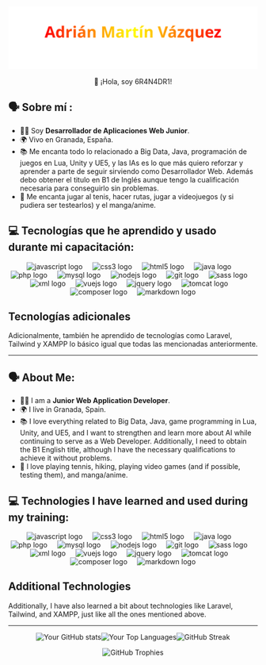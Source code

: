 <div align="center">
        
![Your Name or Logo](img/name.svg)

</div>
<div align="center">
        👋 ¡Hola, soy 6R4N4DR1!
</div>

## 🗣️ Sobre mí :

- 👨‍🎓 Soy **Desarrollador de Aplicaciones Web Junior**.
- 🌍 Vivo en Granada, España.
- 📚 Me encanta todo lo relacionado a Big Data, Java, programación de juegos en Lua, Unity y UE5, y las IAs es lo que más quiero reforzar y aprender a parte de seguir sirviendo como Desarrollador Web. Además debo obtener el titulo en B1 de Inglés aunque tengo la cualificación necesaria para conseguirlo sin problemas.
- 🎾 Me encanta jugar al tenis, hacer rutas, jugar a videojuegos (y si pudiera ser testearlos) y el manga/anime.

## 💻 Tecnologías que he aprendido y usado durante mi capacitación:

<div align="center">
        <img src="https://cdn.jsdelivr.net/gh/devicons/devicon/icons/javascript/javascript-original.svg" height="60" alt="javascript logo"  />
    <img width="12" />
    <img src="https://cdn.jsdelivr.net/gh/devicons/devicon/icons/css3/css3-original.svg" height="60" alt="css3 logo"  />
    <img width="12" />
    <img src="https://cdn.jsdelivr.net/gh/devicons/devicon/icons/html5/html5-original.svg" height="60" alt="html5 logo"  />
    <img width="12" />
    <img src="https://cdn.jsdelivr.net/gh/devicons/devicon/icons/java/java-original.svg" height="60" alt="java logo"  />
    <img width="12" />
    <img src="https://cdn.jsdelivr.net/gh/devicons/devicon/icons/php/php-original.svg" height="60" alt="php logo"  />
    <img width="12" />
    <img src="https://cdn.jsdelivr.net/gh/devicons/devicon/icons/mysql/mysql-original.svg" height="60" alt="mysql logo"  />
    <img width="12" />
    <img src="https://cdn.jsdelivr.net/gh/devicons/devicon/icons/nodejs/nodejs-original.svg" height="60" alt="nodejs logo"  />
    <img width="12" />
    <img src="https://cdn.jsdelivr.net/gh/devicons/devicon/icons/git/git-original.svg" height="60" alt="git logo"  />
    <img width="12" />
    <img src="https://cdn.jsdelivr.net/gh/devicons/devicon/icons/sass/sass-original.svg" height="60" alt="sass logo"  />
    <img width="12" />
    <img src="https://cdn.jsdelivr.net/gh/devicons/devicon/icons/xml/xml-original.svg" height="60" alt="xml logo"  />
    <img width="12" />
    <img src="https://cdn.jsdelivr.net/gh/devicons/devicon/icons/vuejs/vuejs-original.svg" height="60" alt="vuejs logo"  />
    <img width="12" />
    <img src="https://cdn.jsdelivr.net/gh/devicons/devicon/icons/jquery/jquery-original.svg" height="60" alt="jquery logo"  />
    <img width="12" />
    <img src="https://cdn.jsdelivr.net/gh/devicons/devicon/icons/tomcat/tomcat-original.svg" height="60" alt="tomcat logo"  />
    <img width="12" />
    <img src="https://cdn.jsdelivr.net/gh/devicons/devicon/icons/composer/composer-original.svg" height="60" alt="composer logo"  />
    <img width="12" />
    <img src="https://cdn.jsdelivr.net/gh/devicons/devicon/icons/markdown/markdown-original.svg" height="60" alt="markdown logo"  />
</div>

## Tecnologías adicionales

Adicionalmente, también he aprendido de tecnologías como Laravel, Tailwind y XAMPP lo básico igual que todas las mencionadas anteriormente.

---

## 🗣️ About Me:

- **👨‍🎓** I am a **Junior Web Application Developer**.
- 🌍 I live in Granada, Spain.
- 📚 I love everything related to Big Data, Java, game programming in Lua, Unity, and UE5, and I want to strengthen and learn more about AI while continuing to serve as a Web Developer. Additionally, I need to obtain the B1 English title, although I have the necessary qualifications to achieve it without problems.
- 🎾 I love playing tennis, hiking, playing video games (and if possible, testing them), and manga/anime.

## 💻 Technologies I have learned and used during my training:

<div align="center">
        <img src="https://cdn.jsdelivr.net/gh/devicons/devicon/icons/javascript/javascript-original.svg" height="60" alt="javascript logo"  />
    <img width="12" />
    <img src="https://cdn.jsdelivr.net/gh/devicons/devicon/icons/css3/css3-original.svg" height="60" alt="css3 logo"  />
    <img width="12" />
    <img src="https://cdn.jsdelivr.net/gh/devicons/devicon/icons/html5/html5-original.svg" height="60" alt="html5 logo"  />
    <img width="12" />
    <img src="https://cdn.jsdelivr.net/gh/devicons/devicon/icons/java/java-original.svg" height="60" alt="java logo"  />
    <img width="12" />
    <img src="https://cdn.jsdelivr.net/gh/devicons/devicon/icons/php/php-original.svg" height="60" alt="php logo"  />
    <img width="12" />
    <img src="https://cdn.jsdelivr.net/gh/devicons/devicon/icons/mysql/mysql-original.svg" height="60" alt="mysql logo"  />
    <img width="12" />
    <img src="https://cdn.jsdelivr.net/gh/devicons/devicon/icons/nodejs/nodejs-original.svg" height="60" alt="nodejs logo"  />
    <img width="12" />
    <img src="https://cdn.jsdelivr.net/gh/devicons/devicon/icons/git/git-original.svg" height="60" alt="git logo"  />
    <img width="12" />
    <img src="https://cdn.jsdelivr.net/gh/devicons/devicon/icons/sass/sass-original.svg" height="60" alt="sass logo"  />
    <img width="12" />
    <img src="https://cdn.jsdelivr.net/gh/devicons/devicon/icons/xml/xml-original.svg" height="60" alt="xml logo"  />
    <img width="12" />
    <img src="https://cdn.jsdelivr.net/gh/devicons/devicon/icons/vuejs/vuejs-original.svg" height="60" alt="vuejs logo"  />
    <img width="12" />
    <img src="https://cdn.jsdelivr.net/gh/devicons/devicon/icons/jquery/jquery-original.svg" height="60" alt="jquery logo"  />
    <img width="12" />
    <img src="https://cdn.jsdelivr.net/gh/devicons/devicon/icons/tomcat/tomcat-original.svg" height="60" alt="tomcat logo"  />
    <img width="12" />
    <img src="https://cdn.jsdelivr.net/gh/devicons/devicon/icons/composer/composer-original.svg" height="60" alt="composer logo"  />
    <img width="12" />
    <img src="https://cdn.jsdelivr.net/gh/devicons/devicon/icons/markdown/markdown-original.svg" height="60" alt="markdown logo"  />
</div>

## Additional Technologies

Additionally, I have also learned a bit about technologies like Laravel, Tailwind, and XAMPP, just like all the ones mentioned above.

---

<div align="center">

![Your GitHub stats](https://github-readme-stats.vercel.app/api?username=6R4N4DR1&theme=merko&show_icons=true&hide_border=true&count_private=true)![Your Top Languages](https://github-readme-stats.vercel.app/api/top-langs/?username=6R4N4DR1&theme=merko&show_icons=true&hide_border=true&langs_count=10)![GitHub Streak](https://github-readme-streak-stats.herokuapp.com/?user=6R4N4DR1&theme=merko&hide_border=false)

![GitHub Trophies](https://github-profile-trophy.vercel.app/?username=6R4N4DR1&theme=radical&no-frame=false&no-bg=true&margin-w=4&hide_border=true)

</div>
